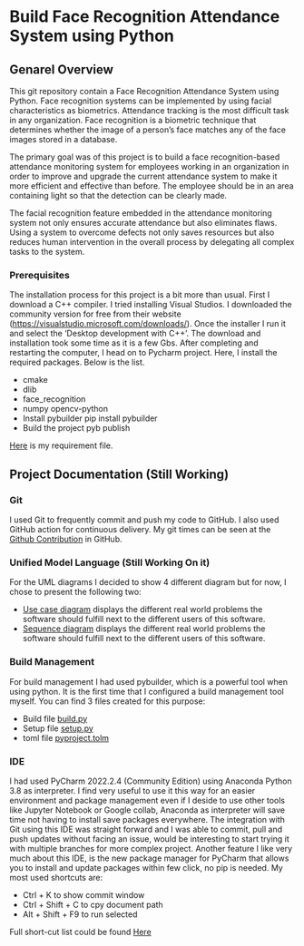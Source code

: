 # Build Face Recognition Attendance System using Python

## Genarel Overview
This git repository contain a Face Recognition Attendance System using Python.
Face recognition systems can be implemented by using facial characteristics as biometrics. Attendance tracking is the most difficult task in any organization. Face recognition is a biometric technique that determines whether the image of a person’s face matches any of the face images stored in a database.

The primary goal was of this project is to build a face recognition-based attendance monitoring system for employees working in an organization in order to improve and upgrade the current attendance system to make it more efficient and effective than before. The employee should be in an area containing light so that the detection can be clearly made.

The facial recognition feature embedded in the attendance monitoring system not only ensures accurate attendance but also eliminates flaws. Using a system to overcome defects not only saves resources but also reduces human intervention in the overall process by delegating all complex tasks to the system.

### Prerequisites
The installation process for this project is a bit more than usual. First I download a C++ compiler. I tried installing Visual Studios. I
downloaded the community version for free from their website (https://visualstudio.microsoft.com/downloads/). Once the installer I
run it and select the ‘Desktop development with C++’.
The download and installation took some time as it is a few Gbs.
After completing and restarting the computer, I head on to Pycharm project. Here, I install the required packages. Below is the list.
- cmake 
- dlib 
- face_recognition 
- numpy opencv-python 
- Install pybuilder pip install pybuilder
- Build the project pyb publish

[Here](https://github.com/engineersakibcse47/Project_feedback/blob/main/requirement.txt) is my requirement file.

## Project Documentation (Still Working)

###  Git
I used Git to frequently commit and push my code to GitHub. I also used GitHub action for continuous delivery. My git times can be seen at the [Github Contribution](https://github.com/engineersakibcse47) in GitHub. 

###  Unified Model Language (Still Working On it)

For the UML diagrams I decided to show 4 different diagram but for now, I chose to present the following two:

- [Use case diagram](https://github.com/engineersakibcse47/Project_feedback/blob/main/tasks/Use%Case%Diagram(3).jpg) displays the different real world problems the software should fulfill next
to the different users of this software.
- [Sequence diagram](https://github.com/engineersakibcse47/Project_feedback/blob/main/tasks) displays the different real world problems the software should fulfill next to the different users of this software.

### Build Management

For build management I had used pybuilder, which is a powerful tool when using python. It is the first time that I configured a build management tool myself. You can find 3 files created for this purpose:

- Build file [build.py](https://github.com/engineersakibcse47/Project_feedback/blob/main/build.py) 
- Setup file [setup.py](https://github.com/engineersakibcse47/Project_feedback/blob/main/setup.py) 
- toml file [pyproject.tolm](https://github.com/engineersakibcse47/Project_feedback/blob/main/pyproject.toml) 

### IDE

I had used PyCharm 2022.2.4 (Community Edition) using Anaconda Python 3.8 as interpreter. I find very useful to use it this way for an easier environment and package management even if I deside to use other tools like Jupyter Notebook or Google collab, Anaconda as interpreter will save time not having to install save packages everywhere. The integration with Git using this IDE was straight forward and I was able to commit, pull and push updates without facing an issue, would be interesting to start trying it with multiple branches for more complex project.
Another feature I like very much about this IDE, is the new package manager for PyCharm that allows you to install and update packages within few click, no pip is needed. My most used shortcuts are:

- Ctrl + K to show commit window
- Ctrl + Shift + C to cpy document path
- Alt + Shift + F9 to run selected

Full short-cut list could be found [Here](https://resources.jetbrains.com/storage/products/pycharm/docs/PyCharm_ReferenceCard.pdf)

